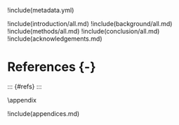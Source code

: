 !include(metadata.yml)

!include(introduction/all.md)
!include(background/all.md)
!include(methods/all.md)
!include(conclusion/all.md)
!include(acknowledgements.md)

# References {-}

<!-- Inserts the bibliography here. -->
::: {#refs}
:::

\appendix

!include(appendices.md)
